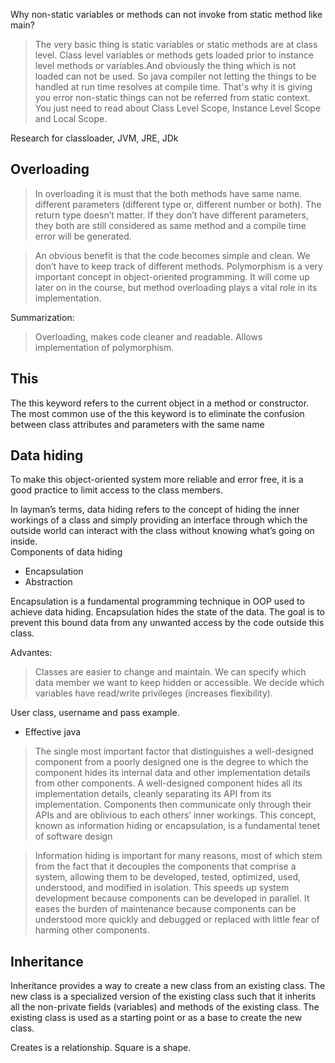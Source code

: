 Why non-static variables or methods can not invoke from static method like main?
> The very basic thing is static variables or static methods are at class level. Class level variables or methods gets loaded prior to instance level methods or variables.And obviously the thing which is not loaded can not be used. So java compiler not letting the things to be handled at run time resolves at compile time. That's why it is giving you error non-static things can not be referred from static context. You just need to read about Class Level Scope, Instance Level Scope and Local Scope.

Research for classloader, JVM, JRE, JDk

## Overloading
> In overloading it is must that the both methods have same name.
different parameters (different type or, different number or both).
The return type doesn’t matter. If they don’t have different parameters, they both are still considered as same method and a compile time error will be generated.

> An obvious benefit is that the code becomes simple and clean. We don’t have to keep track of different methods.
> Polymorphism is a very important concept in object-oriented programming. It will come up later on in the course, but method overloading plays a vital role in its implementation.

Summarization:
> Overloading, makes code cleaner and readable. Allows implementation of polymorphism.

## This
The this keyword refers to the current object in a method or constructor.
The most common use of the this keyword is to eliminate the confusion between class attributes and parameters with the same name

## Data hiding
To make this object-oriented system more reliable and error free, it is a good practice to limit access to the class members.

In layman’s terms, data hiding refers to the concept of hiding the inner workings of a class and simply providing an interface through which the outside world can interact with the class without knowing what’s going on inside.
<br>
Components of data hiding

* Encapsulation
* Abstraction

Encapsulation is a fundamental programming technique in OOP used to achieve data hiding.
Encapsulation hides the state of the data.
The goal is to prevent this bound data from any unwanted access by the code outside this class.

Advantes:
> Classes are easier to change and maintain.
> We can specify which data member we want to keep hidden or accessible.
> We decide which variables have read/write privileges (increases flexibility).

User class, username and pass example.

* Effective java
> The single most important factor that distinguishes a well-designed component
from a poorly designed one is the degree to which the component hides its internal
data and other implementation details from other components. A well-designed
component hides all its implementation details, cleanly separating its API from its
implementation. Components then communicate only through their APIs and are
oblivious to each others’ inner workings. This concept, known as information
hiding or encapsulation, is a fundamental tenet of software design

> Information hiding is important for many reasons, most of which stem from
the fact that it decouples the components that comprise a system, allowing them to
be developed, tested, optimized, used, understood, and modified in isolation. This
speeds up system development because components can be developed in parallel.
It eases the burden of maintenance because components can be understood more
quickly and debugged or replaced with little fear of harming other components.

## Inheritance
Inheritance provides a way to create a new class from an existing class. The new class is a specialized version of the existing class such that it inherits all the non-private fields (variables) and methods of the existing class. The existing class is used as a starting point or as a base to create the new class.

Creates is a relationship. Square is a shape.